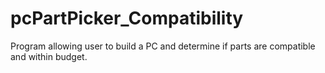 # pcPartPicker_Compatibility
Program allowing user to build a PC and determine if parts are compatible and within budget. 
